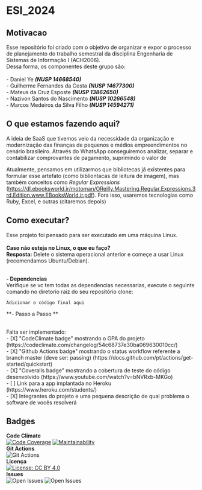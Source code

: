 # ESI_2024

## Motivacao
Esse repositório foi criado com o objetivo de organizar e expor o processo de planejamento do trabalho semestral da disciplina Engenharia de Sistemas de Informação I (ACH2006).
<br> Dessa forma, os componentes deste grupo são: <br>
<br>- Daniel Ye ***(NUSP 14668540)***
<br>- Guilherme Fernandes da Costa ***(NUSP 14677300)***
<br>- Mateus da Cruz Esposte ***(NUSP 13862650)***
<br>- Nazivon Santos do Nascimento ***(NUSP 10266548)***
<br>-  Marcos Medeiros da Silva Filho ***(NUSP 14594271)***
<br>

## O que estamos fazendo aqui?
A ideia de SaaS que tivemos veio da necessidade da organização e modernização das finanças de pequenos e médios empreendimentos no cenário brasileiro.
Através do WhatsApp conseguiremos analizar, separar e contabilizar comprovantes de pagamento, suprimindo o valor de  

Atualmente, pensamos em utilizarmos que bibliotecas já existentes para formular esse artefato (como bibliontacas de leitura de imagem), mas também conceitos como _Regular Expressions_ (https://dl.ebooksworld.ir/motoman/OReilly.Mastering.Regular.Expressions.3rd.Edition.www.EBooksWorld.ir.pdf).
Fora isso, usaremos tecnologias como Ruby, Excel, e outras (citaremos depois)
## Como executar?
Esse projeto foi pensado para ser executado em uma máquina Linux.
<br><br>
**Caso não esteja no Linux, o que eu faço?** 
<br>
**Resposta:** Delete o sistema operacional anterior e começe a usar Linux (recomendamos Ubuntu/Debian).
<br><br>

**- Dependencias**
<br>
Verifique se vc tem todas as dependencias necessarias, execute o seguinte comando no diretorio raiz do seu repositório clone:
  ```
  Adicionar o código final aqui
  ```
  
**- Passo a Passo
**
<br>

<br>
Falta ser implementado:
   <br>- [X] "CodeClimate badge" mostrando o GPA do projeto (https://codeclimate.com/changelog/54c68737e30ba069630010cc/)
   <br>- [X] "Github Actions badge" mostrando o status workflow referente a branch master (deve ser: passing) (https://docs.github.com/pt/actions/get-started/quickstart)
   <br>- [X] "Coveralls badge" mostrando a cobertura de teste do código desenvolvido (https://www.youtube.com/watch?v=bNVRxb-MKGo)
   <br>- [ ] Link para a app implantada no Heroku (https://www.heroku.com/students/)
   <br>- [X] Integrantes do projeto e uma pequena descrição de qual problema o software de vocês resolverá

## Badges  
**Code Climate**
<br>
[![Code Coverage](https://qlty.sh/gh/Guilherme-Fernandes-da-Costa/projects/ESI_2024/coverage.svg)](https://qlty.sh/gh/Guilherme-Fernandes-da-Costa/projects/ESI_2024)
[![Maintainability](https://qlty.sh/gh/Guilherme-Fernandes-da-Costa/projects/ESI_2024/maintainability.svg)](https://qlty.sh/gh/Guilherme-Fernandes-da-Costa/projects/ESI_2024)
<br>
**Git Actions**
<br>
![Git Actions](https://github.com/Guilherme-Fernandes-da-Costa/ESI_2024/actions/workflows/blank.yml/badge.svg)
<br>
**Licença**
<br>
[![License: CC BY 4.0](https://img.shields.io/badge/License-CC%20BY%204.0-lightgrey.svg)](https://creativecommons.org/licenses/by/4.0/)
<br>
**Issues**
<br>
![Open Issues](https://img.shields.io/github/last-commit/Guilherme-Fernandes-da-Costa/ESI_2024)
![Open Issues](https://img.shields.io/github/issues/Guilherme-Fernandes-da-Costa/ESI_2024)
